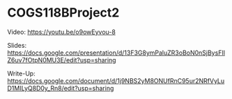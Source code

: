 # COGS118BProject2
Video: https://youtu.be/o9owEyvou-8

Slides: https://docs.google.com/presentation/d/13F3G8ymPaluZR3oBoN0nSjBysFIlZ6uv7fOtpN0MU3E/edit?usp=sharing

Write-Up: https://docs.google.com/document/d/1j9NBS2yM8ONUfRnC95ur2NRfVyLuD1MILyQ8D0y_Rn8/edit?usp=sharing
